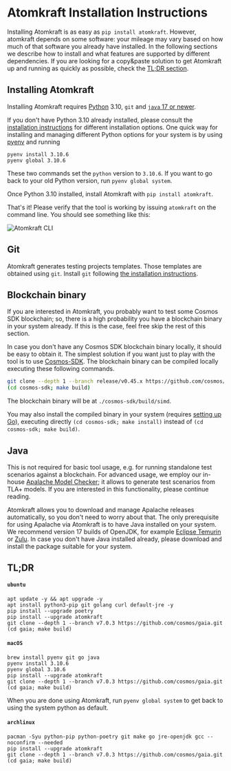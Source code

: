 # Atomkraft Installation Instructions

Installing Atomkraft is as easy as `pip install atomkraft`.
However, atomkraft depends on some software:
your mileage may vary based on how much of that software you already have installed.
In the following sections we describe how to install and what features are supported by different dependencies.
If you are looking for a copy&paste solution to get Atomkraft up and running as quickly as possible,
check the [TL;DR section](#tldr).

## Installing Atomkraft

Installing Atomkraft requires [Python](https://www.python.org) 3.10, `git` and [`java` 17 or newer](https://apalache.informal.systems/docs/apalache/installation/jvm.html).

If you don't have Python 3.10 already installed, please consult the [installation instructions](https://realpython.com/installing-python/) for different installation options.
One quick way for installing and managing different Python options for your system is by using [pyenv](https://github.com/pyenv/pyenv) and running

```
pyenv install 3.10.6
pyenv global 3.10.6
```

These two commands set the `python` version to `3.10.6`.
If you want to go back to your old Python version, run `pyenv global system`.

Once Python 3.10 installed, install Atomkraft with `pip install atomkraft`.

That's it! Please verify that the tool is working by issuing `atomkraft` on the command line.
You should see something like this:

![Atomkraft CLI](docs/images/cli.png)

## Git

Atomkraft generates testing projects templates.
Those templates are obtained using `git`.
Install `git` following [the installation instructions](https://git-scm.com/downloads).

## Blockchain binary

If you are interested in Atomkraft, you probably want to test some Cosmos SDK blockchain; so, there is a high probability you have a blockchain binary in your system already. If this is the case, feel free skip the rest of this section.

In case you don't have any Cosmos SDK blockchain binary locally, it should be easy to obtain it. The simplest solution if you want just to play with the tool is to use [Cosmos-SDK](https://github.com/cosmos/cosmos-sdk). The blockchain binary can be compiled locally executing these following commands.

```sh
git clone --depth 1 --branch release/v0.45.x https://github.com/cosmos/cosmos-sdk
(cd cosmos-sdk; make build)
```

The blockchain binary will be at `./cosmos-sdk/build/simd`.

You may also install the compiled binary in your system (requires [setting up Go](https://go.dev/doc/install)), executing directly `(cd cosmos-sdk; make install)` instead of `(cd cosmos-sdk; make build)`.

## Java

This is not required for basic tool usage, e.g. for running standalone test scenarios against a blockchain. For advanced usage, we employ our in-house [Apalache Model Checker](https://apalache.informal.systems); it allows to generate test scenarios from TLA+ models. If you are interested in this functionality, please continue reading.

Atomkraft allows you to download and manage Apalache releases automatically, so you don't need to worry about that. The only prerequisite for using Apalache via Atomkraft is to have Java installed on your system. We recommend version 17 builds of OpenJDK, for example [Eclipse Temurin](https://adoptium.net/) or [Zulu](https://www.azul.com/downloads/?version=java-17-lts&package=jdk#download-openjdk). In case you don't have Java installed already, please download and install the package suitable for your system.

## TL;DR

#### `ubuntu`

```
apt update -y && apt upgrade -y
apt install python3-pip git golang curl default-jre -y
pip install --upgrade poetry
pip install --upgrade atomkraft
git clone --depth 1 --branch v7.0.3 https://github.com/cosmos/gaia.git
(cd gaia; make build)
```

#### `macOS`

```
brew install pyenv git go java
pyenv install 3.10.6
pyenv global 3.10.6
pip install --upgrade atomkraft
git clone --depth 1 --branch v7.0.3 https://github.com/cosmos/gaia.git
(cd gaia; make build)
```

When you are done using Atomkraft, run `pyenv global system` to get back to using the system python as default.

#### `archlinux`

```
pacman -Syu python-pip python-poetry git make go jre-openjdk gcc --noconfirm --needed
pip install --upgrade atomkraft
git clone --depth 1 --branch v7.0.3 https://github.com/cosmos/gaia.git
(cd gaia; make build)
```

